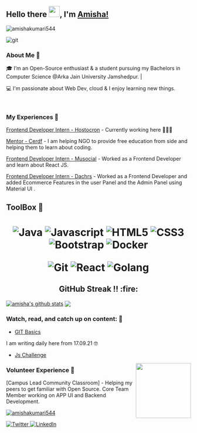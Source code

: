 
## Hello there <img src="https://raw.githubusercontent.com/MartinHeinz/MartinHeinz/master/wave.gif" width="30px">, I'm [Amisha!](https://amishak.netlify.app/) 
<p align="left"> <img src="https://komarev.com/ghpvc/?username=amishakumari544&label=Stalker%20Alert&color=0e75b6&style=flat" alt="amishakumari544" /> </p>

![git](https://user-images.githubusercontent.com/49230384/133918023-bb986f3a-7257-417b-92ab-4db493b5ddb2.gif)

### About Me 🚀
🎓 I’m an Open-Source enthusiast & a student pursuing my Bachelors in Computer Science @Arka Jain University Jamshedpur. |


💻  I'm passionate about Web Dev, cloud & I enjoy learning new things.

</br>

### My Experiences 🙌
[Frontend Developer Intern - Hostocron](https://hostocron.com/) - Currently working here 👩🏼‍💻 


[Mentor - Cerdf](https://www.cerdf.org/) - I am helping NGO to provide free education from side and helping them to learn about coding.

[Frontend Developer Intern - Musocial](https://musocial.in/) - Worked as a Frontend Developer and learn about React JS.

[Frontend Developer Intern - Dachrs]() - Worked as a Frontend Developer and added Ecommerce Features in the user Panel and the Admin Panel using Material UI .

##  ToolBox 🔩

<h1 align = "center">

![Java](https://img.shields.io/badge/-java-red?style=for-the-badge&logo=java&logoColor=black)
![Javascript](https://img.shields.io/badge/-javascript-FFED66?style=for-the-badge&logo=javascript&logoColor=black)
![HTML5](https://img.shields.io/badge/-html5-d9534f?style=for-the-badge&logo=html5&logoColor=white)
![CSS3](https://img.shields.io/badge/-css3-1572B6?style=for-the-badge&logo=css3&logoColor=white)
![Bootstrap](https://img.shields.io/badge/-bootstrap-5448C8?style=for-the-badge&logo=bootstrap&logoColor=white)
![Docker](https://img.shields.io/badge/-docker-0db7ed?style=for-the-badge&logo=docker&logoColor=white)
<!-- ![Kubernetes](https://img.shields.io/badge/-kubernetes-3970e4?style=for-the-badge&logo=kubernetes&logoColor=white) -->
![Git](https://img.shields.io/badge/-git-F1502F?style=for-the-badge&logo=git&logoColor=white)
![React](https://img.shields.io/badge/-react-050A30?style=for-the-badge&logo=react&logoColor=Blue)
![Golang](https://img.shields.io/badge/-golang-7EC8E3?style=for-the-badge&logo=go&logoColor=white)
</h1>

<h2 align="center">GitHub Streak !! :fire:</h2> 
 <a href="https://github.com/anuraghazra/github-readme-stats"><img align="center" src="https://github-readme-stats.vercel.app/api?username=amishakumari544&show_icons=true&include_all_commits=true&theme=buefy&hide_border=true" alt="amisha's github stats" /></a>  <a href="https://github.com/amishakumari544/github-readme-stats"><img align="center" src="https://github-readme-stats.vercel.app/api/top-langs/?username=amishakumari544&layout=compact&theme=buefy&hide_border=true" /></a> 




<!-- BLOG-POST-LIST:START -->

### Watch, read, and catch up on content: 📝
- [GIT Basics](https://amishakodes.hashnode.dev/git-commands-beginners-guide)

I am writing daily here from 17.09.21 🤓
- [Js Challenge](https://amishakodes.hashnode.dev/digital-clock-in-javascript)

<!-- BLOG-POST-LIST:END -->
<img align="right" width="150" height="150" src="https://github.com/MishManners/MishManners/blob/master/My-OctocatsShortest.gif"></a>

### Volunteer Experience 🚀
[Campus Lead Community Classroom] - Helping my peers to get familiar with Open Source. Core Team Member working on APP UI and Backend Development.

<p align="left"> <a href="https://twitter.com/amishakumari544" target="blank"><img src="https://img.shields.io/twitter/follow/amishakumari544?logo=twitter&style=for-the-badge" alt="amishakumari544" /></a> </p>


<a href="https://twitter.com/amishakumari544" target="_blank"><img alt="Twitter" title="Twitter" src="https://img.shields.io/badge/-Twitter-1DA1F2?style=for-the-badge&logo=twitter&logoColor=white"/>
</a> <a href="https://www.linkedin.com/in/amisha-kumari-936a37168/" target="_blank"><img alt="LinkedIn" title="LinkedIn" src="https://img.shields.io/badge/LinkedIn-%230077B5.svg?&style=for-the-badge&logo=linkedin&logoColor=white"/>
</a>
